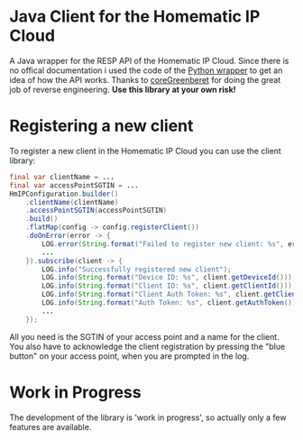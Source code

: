 # Java Client for the Homematic IP Cloud

A Java wrapper for the RESP API of the Homematic IP Cloud.
Since there is no offical documentation i used the code of the [Python wrapper](https://github.com/coreGreenberet/homematicip-rest-api)
to get an idea of how the API works. Thanks to [coreGreenberet](https://github.com/coreGreenberet) for doing the great job of
reverse engineering. **Use this library at your own risk!**

# Registering a new client
To register a new client in the Homematic IP Cloud you can use the client library:
```java
final var clientName = ...
final var accessPointSGTIN = ...        
HmIPConfiguration.builder()
    .clientName(clientName)
    .accessPointSGTIN(accessPointSGTIN)
    .build()
    .flatMap(config -> config.registerClient())
    .doOnError(error -> {
        LOG.error(String.format("Failed to register new client: %s", error.getMessage()));
        ...
    }).subscribe(client -> {
        LOG.info("Successfully registered new client");
        LOG.info(String.format("Device ID: %s", client.getDeviceId()));
        LOG.info(String.format("Client ID: %s", client.getClientId()));
        LOG.info(String.format("Client Auth Token: %s", client.getClientAuthToken()));
        LOG.info(String.format("Auth Token: %s", client.getAuthToken()));
        ...
    });
```
All you need is the SGTIN of your access point and a name for the client. You also have to acknowledge the client
registration by pressing the "blue button" on your access point, when you are prompted in the log.

# Work in Progress
The development of the library is 'work in progress', so actually only a few features are available. 